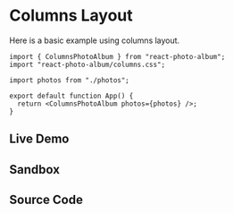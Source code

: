 # Columns Layout

Here is a basic example using columns layout.

```tsx
import { ColumnsPhotoAlbum } from "react-photo-album";
import "react-photo-album/columns.css";

import photos from "./photos";

export default function App() {
  return <ColumnsPhotoAlbum photos={photos} />;
}
```

## Live Demo

<LayoutExample layout="columns" />

## Sandbox

<StackBlitzLink href="github/igordanchenko/react-photo-album/tree/main/examples/columns" file="src/App.tsx" title="react-photo-album-columns" description="react-photo-album columns layout" />

## Source Code

<GitHubLink suffix="columns" />
